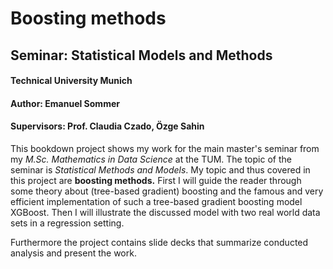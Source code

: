 # Boosting methods

## Seminar: Statistical Models and Methods

#### Technical University Munich

#### Author: Emanuel Sommer

#### Supervisors: Prof. Claudia Czado, Özge Sahin

This bookdown project shows my work for the main master's seminar from my *M.Sc. Mathematics in Data Science* at the TUM. The topic of the seminar is *Statistical Methods and Models*. My topic and thus covered in this project are **boosting methods.** First I will guide the reader through some theory about (tree-based gradient) boosting and the famous and very efficient implementation of such a tree-based gradient boosting model XGBoost. Then I will illustrate the discussed model with two real world data sets in a regression setting.

Furthermore the project contains slide decks that summarize conducted analysis and present the work.
